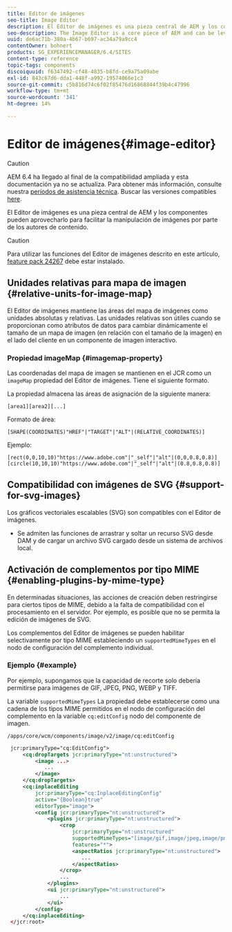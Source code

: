 ```yaml
---
title: Editor de imágenes
seo-title: Image Editor
description: El Editor de imágenes es una pieza central de AEM y los componentes pueden aprovecharlo para facilitar la manipulación de imágenes por parte de los autores de contenido.
seo-description: The Image Editor is a core piece of AEM and can be leveraged by components to facilitate the manipulation of images by content authors.
uuid: de6ac71b-380a-4b67-b697-ac34a79a9cc4
contentOwner: bohnert
products: SG_EXPERIENCEMANAGER/6.4/SITES
content-type: reference
topic-tags: components
discoiquuid: f6347492-cf48-4835-b8fd-ce9a75a09abe
exl-id: 843c67d6-dda1-448f-a992-19574066e1c3
source-git-commit: c5b816d74c6f02f85476d16868844f39b4c47996
workflow-type: tm+mt
source-wordcount: '341'
ht-degree: 14%

---
```


# Editor de imágenes{#image-editor}

>[!CAUTION]
>
>AEM 6.4 ha llegado al final de la compatibilidad ampliada y esta documentación ya no se actualiza. Para obtener más información, consulte nuestra [períodos de asistencia técnica](https://helpx.adobe.com/es/support/programs/eol-matrix.html). Buscar las versiones compatibles [here](https://experienceleague.adobe.com/docs/).

El Editor de imágenes es una pieza central de AEM y los componentes pueden aprovecharlo para facilitar la manipulación de imágenes por parte de los autores de contenido.

>[!CAUTION]
>
>Para utilizar las funciones del Editor de imágenes descrito en este artículo, [feature pack 24267](https://www.adobeaemcloud.com/content/marketplace/marketplaceProxy.html?packagePath=/content/companies/public/adobe/packages/cq640/featurepack/cq-6.4.0-featurepack-24267) debe estar instalado.

## Unidades relativas para mapa de imagen {#relative-units-for-image-map}

El Editor de imágenes mantiene las áreas del mapa de imágenes como unidades absolutas y relativas. Las unidades relativas son útiles cuando se proporcionan como atributos de datos para cambiar dinámicamente el tamaño de un mapa de imagen (en relación con el tamaño de la imagen) en el lado del cliente en un componente de imagen interactivo.

### Propiedad imageMap {#imagemap-property}

Las coordenadas del mapa de imagen se mantienen en el JCR como un `imageMap` propiedad del Editor de imágenes. Tiene el siguiente formato.

La propiedad almacena las áreas de asignación de la siguiente manera:

`[area1][area2][...]`

Formato de área:

`[SHAPE(COORDINATES)"HREF"|"TARGET"|"ALT"|(RELATIVE_COORDINATES)]`

Ejemplo:

`[rect(0,0,10,10)"https://www.adobe.com"|"_self"|"alt"|(0,0,0.8,0.8)]`
`[circle(10,10,10)"https://www.adobe.com"|"_self"|"alt"|(0.8,0.8,0.8)]`

## Compatibilidad con imágenes de SVG {#support-for-svg-images}

Los gráficos vectoriales escalables (SVG) son compatibles con el Editor de imágenes.

* Se admiten las funciones de arrastrar y soltar un recurso SVG desde DAM y de cargar un archivo SVG cargado desde un sistema de archivos local.

## Activación de complementos por tipo MIME {#enabling-plugins-by-mime-type}

En determinadas situaciones, las acciones de creación deben restringirse para ciertos tipos de MIME, debido a la falta de compatibilidad con el procesamiento en el servidor. Por ejemplo, es posible que no se permita la edición de imágenes de SVG.

Los complementos del Editor de imágenes se pueden habilitar selectivamente por tipo MIME estableciendo un `supportedMimeTypes` en el nodo de configuración del complemento individual.

### Ejemplo {#example}

Por ejemplo, supongamos que la capacidad de recorte solo debería permitirse para imágenes de GIF, JPEG, PNG, WEBP y TIFF.

La variable `supportedMimeTypes` La propiedad debe establecerse como una cadena de los tipos MIME permitidos en el nodo de configuración del complemento en la variable `cq:editConfig` nodo del componente de imagen.

`/apps/core/wcm/components/image/v2/image/cq:editConfig`

```xml
 jcr:primaryType="cq:EditConfig">
     <cq:dropTargets jcr:primaryType="nt:unstructured">
         <image ...>
            ...
         </image>
     </cq:dropTargets>
     <cq:inplaceEditing
         jcr:primaryType="cq:InplaceEditingConfig"
         active="{Boolean}true"
         editorType="image">
         <config jcr:primaryType="nt:unstructured">
             <plugins jcr:primaryType="nt:unstructured">
                 <crop
                     jcr:primaryType="nt:unstructured"
                     supportedMimeTypes="[image/gif,image/jpeg,image/png,image/webp,image/tiff]"
                     features="*">
                     <aspectRatios jcr:primaryType="nt:unstructured">
                        ...
                     </aspectRatios>
                 </crop>
                 ...
             </plugins>
             <ui jcr:primaryType="nt:unstructured">
                 ...
             </ui>
         </config>
     </cq:inplaceEditing>
 </jcr:root>
```
